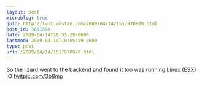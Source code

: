```yaml
---
layout: post
microblog: true
guid: http://twit.vmstan.com/2009/04/14/1517978878.html
post_id: 3051598
date: 2009-04-14T10:55:29-0600
lastmod: 2009-04-14T10:55:29-0600
type: post
url: /2009/04/14/1517978878.html
---
```

So the lizard went to the backend and found it too was running Linux (ESX) :O  [twitpic.com/3b8mp](http://twitpic.com/3b8mp)
